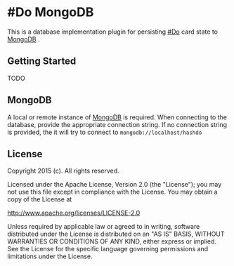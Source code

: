 # \#Do MongoDB

This is a database implementation plugin for persisting [\#Do](https://github.com/UXFoundry/hashdo) card state to [MongoDB](https://www.mongodb.org/) .

## Getting Started
TODO

## MongoDB
A local or remote instance of [MongoDB](https://www.mongodb.org/) is required. When connecting to the database, provide the appropriate connection string. If no connection string is provided, the it will try to connect to `mongodb://localhost/hashdo`

## License
Copyright 2015 (c). All rights reserved.

Licensed under the Apache License, Version 2.0 (the "License"); you
may not use this file except in compliance with the License. You may
obtain a copy of the License at

http://www.apache.org/licenses/LICENSE-2.0

Unless required by applicable law or agreed to in writing, software
distributed under the License is distributed on an "AS IS" BASIS,
WITHOUT WARRANTIES OR CONDITIONS OF ANY KIND, either express or
implied. See the License for the specific language governing permissions
and limitations under the License.